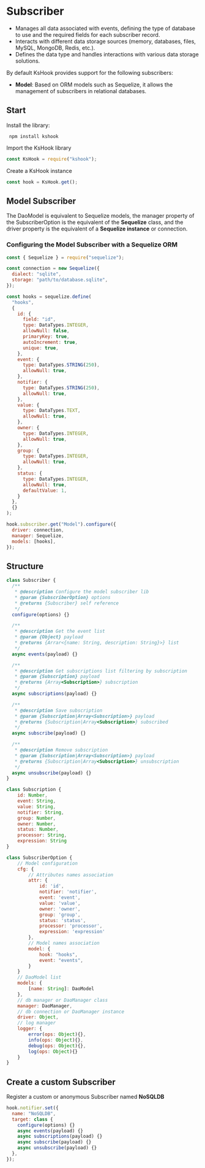 # Subscriber

- Manages all data associated with events, defining the type of database to use and the required fields for each subscriber record.
- Interacts with different data storage sources (memory, databases, files, MySQL, MongoDB, Redis, etc.).
- Defines the data type and handles interactions with various data storage solutions.

By default KsHook provides support for the following subscribers:

- **Model**: Based on ORM models such as Sequelize, it allows the management of subscribers in relational databases.


## Start 

Install the library:

` npm install kshook`

Import the KsHook library

```js
const KsHook = require("kshook");
```

Create a KsHook instance

```js
const hook = KsHook.get();
```

## Model Subscriber

The DaoModel is equivalent to Sequelize models, the manager property of the SubscriberOption is the equivalent of the **Sequelize** class, and the driver property is the equivalent of a **Sequelize instance** or connection.

### Configuring the Model Subscriber with a Sequelize ORM

```js
const { Sequelize } = require("sequelize");

const connection = new Sequelize({
  dialect: "sqlite",
  storage: "path/to/database.sqlite",
});

const hooks = sequelize.define(
  "hooks",
  {
    id: {
      field: "id",
      type: DataTypes.INTEGER,
      allowNull: false,
      primaryKey: true,
      autoIncrement: true,
      unique: true,
    },
    event: {
      type: DataTypes.STRING(250),
      allowNull: true,
    },
    notifier: {
      type: DataTypes.STRING(250),
      allowNull: true,
    },
    value: {
      type: DataTypes.TEXT,
      allowNull: true,
    },
    owner: {
      type: DataTypes.INTEGER,
      allowNull: true,
    },
    group: {
      type: DataTypes.INTEGER,
      allowNull: true,
    },
    status: {
      type: DataTypes.INTEGER,
      allowNull: true,
      defaultValue: 1,
    }
  },
  {}
);

hook.subscriber.get("Model").configure({
  driver: connection,
  manager: Sequelize,
  models: [hooks],
});
```

## Structure

```js
class Subscriber {
  /**
   * @description Configure the model subscriber lib
   * @param {SubscriberOption} options
   * @returns {Subscriber} self reference
   */
  configure(options) {}

  /**
   * @description Get the event list
   * @param {Object} payload
   * @returns {Arrar<{name: String, description: String}>} list
   */
  async events(payload) {}

  /**
   * @description Get subscriptions list filtering by subscription
   * @param {Subscription} payload
   * @returns {Array<Subscription>} subscription
   */
  async subscriptions(payload) {}

  /**
   * @description Save subscription
   * @param {Subscription|Array<Subscription>} payload
   * @returns {Subscription|Array<Subscription>} subscribed
   */
  async subscribe(payload) {}

  /**
   * @description Remove subscription
   * @param {Subscription|Array<Subscription>} payload
   * @returns {Subscription|Array<Subscription>} unsubscription
   */
  async unsubscribe(payload) {}
}
```

```js
class Subscription {
    id: Number,
    event: String,
    value: String,
    notifier: String,
    group: Number,
    owner: Number,
    status: Number,
    processor: String,
    expression: String
}
```

```js
class SubscriberOption {
    // Model configuration
    cfg: {
        // Attributes names association
        attr: {
            id: 'id',
            notifier: 'notifier',
            event: 'event',
            value: 'value',
            owner: 'owner',
            group: 'group',
            status: 'status',
            processor: 'processor',
            expression: 'expression'
        },
        // Model names association
        model: {
            hook: "hooks",
            event: "events",
        }
    }
    // DaoModel list
    models: {
        [name: String]: DaoModel
    },
    // db manager or DaoManager class
    manager: DaoManager,
    // db connection or DaoManager instance
    driver: Object,
    // log manager
    logger: {
        error(ops: Object){},
        info(ops: Object){},
        debug(ops: Object){},
        log(ops: Object){}
    }
}
```

## Create a custom Subscriber

Register a custom or anonymous Subscriber named **NoSQLDB**

```js
hook.notifier.set({
  name: "NoSQLDB",
  target: class {
    configure(options) {}
    async events(payload) {}
    async subscriptions(payload) {}
    async subscribe(payload) {}
    async unsubscribe(payload) {}
  },
});
```
